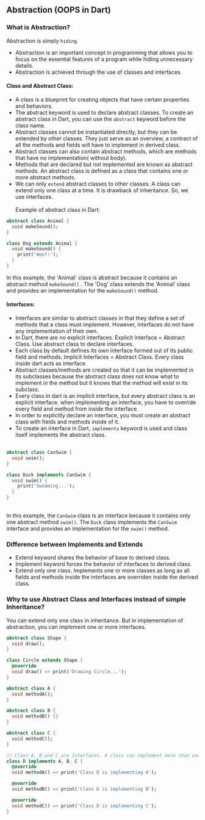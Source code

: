 ## Abstraction (OOPS in Dart)

### What is Abstraction?

Abstraction is simply `hiding`.

- Abstraction is an important concept in programming that allows you to focus on the essential
  features of a program while hiding unnecessary details.
- Abstraction is achieved through the use of classes and interfaces.

#### Class and Abstract Class:

- A class is a blueprint for creating objects that have certain properties and behaviors.
- The abstract keyword is used to declare abstract classes. To create an abstract class in Dart, you
  can use the `abstract` keyword before the class name.
- Abstract classes cannot be instantiated directly, but they can be extended by other classes. They
  just serve as an overview, a contract of all the methods and fields will have to implement in
  derived class.
- Abstract classes can also contain abstract methods, which are methods that have no implementation(
  without body).
- Methods that are declared but not implemented are known as abstract methods. An abstract class is
  defined as a class that contains one or more abstract methods.
- We can only `extend` abstract classes to other classes. A class can extend only one class at a
  time. It is drawback of inheritance. So, we use interfaces.
  <br/><br/> Example of abstract class in Dart:

```dart
abstract class Animal {
  void makeSound();
}

class Dog extends Animal {
  void makeSound() {
    print('Woof!');
  }
}
```

In this example, the 'Animal' class is abstract because it contains an abstract method `makeSound()`
. The 'Dog' class extends the 'Animal' class and provides an implementation for the `makeSound()`
method.

#### Interfaces:

- Interfaces are similar to abstract classes in that they define a set of methods that a class must
  implement. However, interfaces do not have any implementation of their own.
- In Dart, there are no explicit interfaces. Explicit Interface = Abstract Class. Use abstract class
  to declare interfaces.
- Each class by default defines its own interface formed out
  of its public field and methods. Implicit Interfaces = Abstract Class. Every class inside dart
  acts as interface.
- Abstract classes/methods are created so that it can be implemented in its subclasses because
  the abstract class does not know what to implement in the method but it knows that the method will
  exist in its subclass.
- Every class in dart is an implicit interface, but every abstract class is an explicit interface.
  when implementing an interface, you have to override every field and method from inside the
  interface.
- In order to explicitly declare an interface, you must create an abstract class with fields and
  methods inside of it.
- To create an interface in Dart, `implements` keyword is used and class itself implements the
  abstract class.
  <br/><br/>

```dart
abstract class CanSwim {
  void swim();
}

class Duck implements CanSwim {
  void swim() {
    print('Swimming...');
  }
}
```

<br/>In this example, the `CanSwim` class is an interface because it contains only one abstract
method `swim()`. The `Duck` class implements the `CanSwim` interface and provides an implementation
for the `swim()` method.

### Difference between Implements and Extends

- Extend keyword shares the behavior of base to derived class.
- Implement keyword forces the behavior of interfaces to derived class.
- Extend only one class. Implements one or more classes as long as all fields and methods inside the
  interfaces are overriden inside the derived class.

### Why to use Abstract Class and Interfaces instead of simple Inheritance?

You can extend only one class in inheritance. But in implementation of abstraction, you can
implement one or more interfaces.

```dart
abstract class Shape {
  void draw();
}

class Circle extends Shape {
  @override
  void draw() => print('Drawing Circle...');
}
```

```dart
abstract class A {
  void methodA();
}

abstract class B {
  void methodB() {}
}

abstract class C {
  void methodC();
}

// Class A, B and C are Interfaces. A class can implement more than one classes.
class D implements A, B, C {
  @override
  void methodA() => print('Class D is implementing A');

  @override
  void methodB() => print('Class D is implementing B');

  @override
  void methodC() => print('Class D is implementing C');
}
```